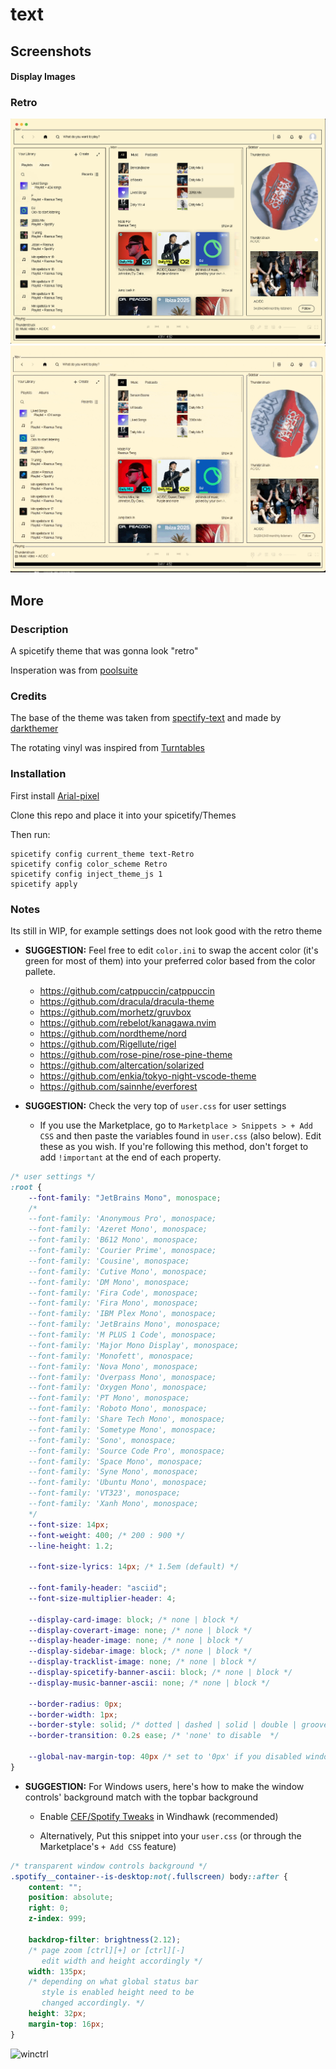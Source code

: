 # text

## Screenshots

#### Display Images

### Retro
![withimg](screenshots/retro.png)
![withimg](screenshots/retro.gif)


## More

### Description

A spicetify theme that was gonna look "retro" 

Insperation was from [poolsuite](https://poolsuite.net/)

### Credits

The base of the theme was taken from [spectify-text](https://github.com/spicetify/spicetify-themes/tree/master/text) and made by [darkthemer](https://github.com/darkthemer/)


The rotating vinyl was inspired from [Turntables](https://github.com/spicetify/spicetify-themes/tree/master/Turntable)

### Installation
First install [Arial-pixel](https://www.dafont.com/pixel-arial-14.font)

Clone this repo and place it into your spicetify/Themes

Then run:
```shell
spicetify config current_theme text-Retro
spicetify config color_scheme Retro
spicetify config inject_theme_js 1
spicetify apply
```

### Notes

Its still in WIP, for example settings does not look good with the retro theme

-   **SUGGESTION:** Feel free to edit `color.ini` to swap the accent color (it's green for most of them) into your preferred color based from the color pallete.

    -   https://github.com/catppuccin/catppuccin
    -   https://github.com/dracula/dracula-theme
    -   https://github.com/morhetz/gruvbox
    -   https://github.com/rebelot/kanagawa.nvim
    -   https://github.com/nordtheme/nord
    -   https://github.com/Rigellute/rigel
    -   https://github.com/rose-pine/rose-pine-theme
    -   https://github.com/altercation/solarized
    -   https://github.com/enkia/tokyo-night-vscode-theme
    -   https://github.com/sainnhe/everforest

-   **SUGGESTION:** Check the very top of `user.css` for user settings

    -   If you use the Marketplace, go to `Marketplace > Snippets > + Add CSS` and then paste the variables found in `user.css` (also below). Edit these as you wish. If you're following this method, don't forget to add `!important` at the end of each property.

```css
/* user settings */
:root {
    --font-family: "JetBrains Mono", monospace;
    /*
    --font-family: 'Anonymous Pro', monospace;
    --font-family: 'Azeret Mono', monospace;
    --font-family: 'B612 Mono', monospace;
    --font-family: 'Courier Prime', monospace;
    --font-family: 'Cousine', monospace;
    --font-family: 'Cutive Mono', monospace;
    --font-family: 'DM Mono', monospace;
    --font-family: 'Fira Code', monospace;
    --font-family: 'Fira Mono', monospace;
    --font-family: 'IBM Plex Mono', monospace;
    --font-family: 'JetBrains Mono', monospace;
    --font-family: 'M PLUS 1 Code', monospace;
    --font-family: 'Major Mono Display', monospace;
    --font-family: 'Monofett', monospace;
    --font-family: 'Nova Mono', monospace;
    --font-family: 'Overpass Mono', monospace;
    --font-family: 'Oxygen Mono', monospace;
    --font-family: 'PT Mono', monospace;
    --font-family: 'Roboto Mono', monospace;
    --font-family: 'Share Tech Mono', monospace;
    --font-family: 'Sometype Mono', monospace;
    --font-family: 'Sono', monospace;
    --font-family: 'Source Code Pro', monospace;
    --font-family: 'Space Mono', monospace;
    --font-family: 'Syne Mono', monospace;
    --font-family: 'Ubuntu Mono', monospace;
    --font-family: 'VT323', monospace;
    --font-family: 'Xanh Mono', monospace;
    */
    --font-size: 14px;
    --font-weight: 400; /* 200 : 900 */
    --line-height: 1.2;

    --font-size-lyrics: 14px; /* 1.5em (default) */

    --font-family-header: "asciid";
    --font-size-multiplier-header: 4;

    --display-card-image: block; /* none | block */
    --display-coverart-image: none; /* none | block */
    --display-header-image: none; /* none | block */
    --display-sidebar-image: block; /* none | block */
    --display-tracklist-image: none; /* none | block */
    --display-spicetify-banner-ascii: block; /* none | block */
    --display-music-banner-ascii: none; /* none | block */

    --border-radius: 0px;
    --border-width: 1px;
    --border-style: solid; /* dotted | dashed | solid | double | groove | ridge | inset | outset */
    --border-transition: 0.2s ease; /* 'none' to disable  */

    --global-nav-margin-top: 40px /* set to '0px' if you disabled window controls */
}
```

-   **SUGGESTION:** For Windows users, here's how to make the window controls' background match with the topbar background

    -   Enable [CEF/Spotify Tweaks](https://windhawk.net/mods/cef-titlebar-enabler-universal) in Windhawk (recommended)

    -   Alternatively, Put this snippet into your `user.css` (or through the Marketplace's `+ Add CSS` feature)

```css
/* transparent window controls background */
.spotify__container--is-desktop:not(.fullscreen) body::after {
    content: "";
    position: absolute;
    right: 0;
    z-index: 999;
    
    backdrop-filter: brightness(2.12);
    /* page zoom [ctrl][+] or [ctrl][-]
       edit width and height accordingly */
    width: 135px;
    /* depending on what global status bar
       style is enabled height need to be
       changed accordingly. */
    height: 32px;
    margin-top: 16px;
}
```

![winctrl](screenshots/winctrl.png)

